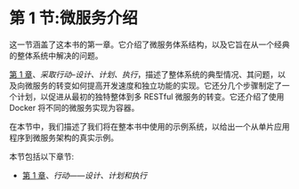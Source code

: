 # 第 1 节:微服务介绍

这一节涵盖了这本书的第一章。它介绍了微服务体系结构，以及它旨在从一个经典的整体系统中解决的问题。

[第 1 章](01.html)、*采取行动–设计、计划、执行*，描述了整体系统的典型情况、其问题，以及向微服务的转变如何提高开发速度和独立功能的实现。它还分几个步骤制定了一个计划，以促进从最初的独特整体到多 RESTful 微服务的转变。它还介绍了使用 Docker 将不同的微服务实现为容器。

在本节中，我们描述了我们将在整本书中使用的示例系统，以给出一个从单片应用程序到微服务架构的真实示例。

本节包括以下章节:

*   [第 1 章](01.html)、*行动——设计、计划和执行*
